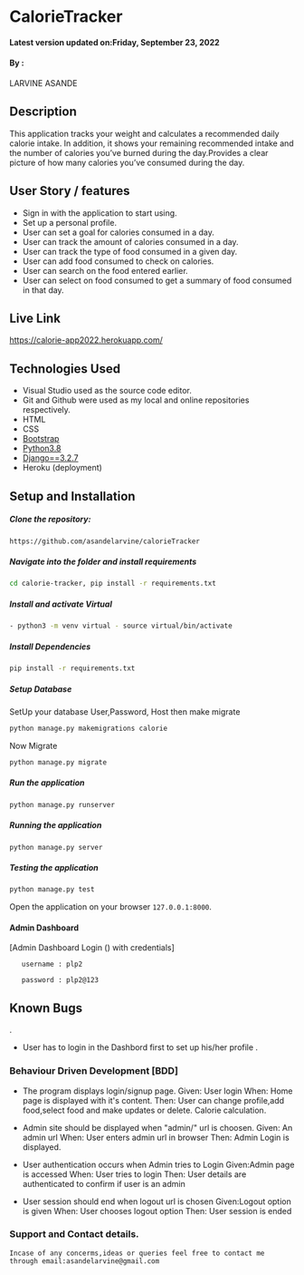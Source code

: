 # CalorieTracker

#### Latest version updated on:Friday, September 23, 2022
#### By :

LARVINE ASANDE

## Description
This application  tracks your weight and calculates a recommended daily calorie intake. 
In addition, it shows your remaining recommended intake and the number of calories you’ve burned during the day.Provides a clear picture of how many calories you’ve consumed during the day.

## User Story / features
* Sign in with the application to start using.
* Set up a personal profile.
* User can set a goal for calories consumed in a day.
* User can track the amount of calories consumed in a day.
* User can track the type of food consumed in a given day.
* User can add food consumed to check on calories.
* User can search on the food entered earlier.
* User can select on food consumed to get a summary of food consumed in that day.

##  Live Link 
https://calorie-app2022.herokuapp.com/

## Technologies Used
- Visual Studio used as  the source code editor.
- Git and Github were used as my local and online repositories respectively.
- HTML 
- CSS 
- [Bootstrap](https://www.bootstrapcdn.com/)
- [Python3.8](https://www.python.org/)
- [Django==3.2.7](https://docs.djangoproject.com/en/2.2/)
- Heroku (deployment)

## Setup and Installation 
##### Clone the repository: 
 ```bash
https://github.com/asandelarvine/calorieTracker
```
##### Navigate into the folder and install requirements 
 ```bash
cd calorie-tracker, pip install -r requirements.txt
```
##### Install and activate Virtual 
 ```bash
- python3 -m venv virtual - source virtual/bin/activate
```
##### Install Dependencies 
 ```bash
 pip install -r requirements.txt
```
##### Setup Database 
  SetUp your database User,Password, Host then make migrate
 ```bash
python manage.py makemigrations calorie
 ```
 Now Migrate
 ```bash
 python manage.py migrate
```
##### Run the application 
 ```bash
 python manage.py runserver
```
##### Running the application 
 ```bash
 python manage.py server
```
##### Testing the application 
 ```bash
 python manage.py test
```
Open the application on your browser `127.0.0.1:8000`.

####  Admin Dashboard

  [Admin Dashboard Login () with credentials]
  
       username : plp2
       
       password : plp2@123


## Known Bugs
.
  * User has to login in the Dashbord first to set up his/her profile .

### Behaviour Driven Development [BDD]

  * The program displays login/signup page.
    Given: User login
    When: Home page is displayed with it's content.
    Then: User can change profile,add food,select food and make updates or delete.
    Calorie calculation.
      

  * Admin site should be displayed when "admin/" url is choosen.
    Given: An admin url
    When: User enters admin url in browser
    Then: Admin Login is displayed.

  * User authentication occurs when Admin tries to Login
    Given:Admin page is accessed
    When: User tries to login
    Then: User details are authenticated to confirm if user is an admin

  * User session should end when logout url is chosen
    Given:Logout option is given
    When: User chooses logout option
    Then: User session is ended


### Support and Contact details.

    Incase of any concerms,ideas or queries feel free to contact me through email:asandelarvine@gmail.com

